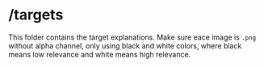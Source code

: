 # /targets

This folder contains the target explanations.
Make sure eace image is `.png` without alpha channel, only using black and white colors, where black means low relevance and white means high relevance.